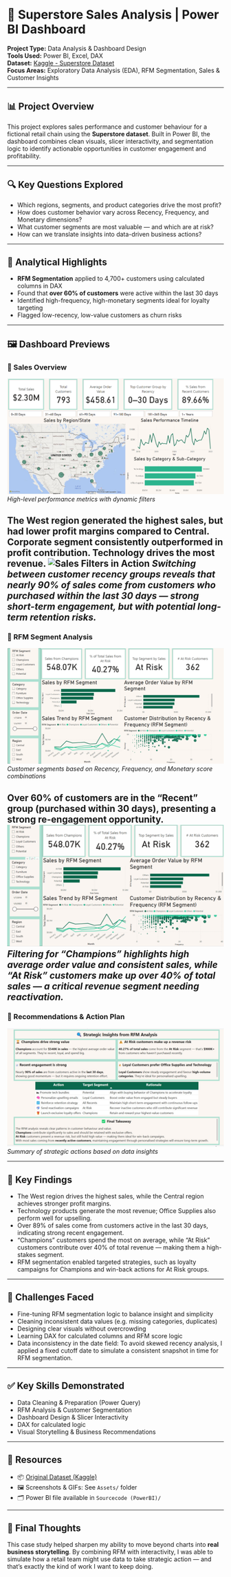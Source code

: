 # 🛒 Superstore Sales Analysis | Power BI Dashboard

**Project Type:** Data Analysis & Dashboard Design  
**Tools Used:** Power BI, Excel, DAX  
**Dataset:** [Kaggle - Superstore Dataset](https://www.kaggle.com/datasets/vivek468/superstore-dataset-final)  
**Focus Areas:** Exploratory Data Analysis (EDA), RFM Segmentation, Sales & Customer Insights

---

## 📊 Project Overview

This project explores sales performance and customer behaviour for a fictional retail chain using the **Superstore dataset**. Built in Power BI, the dashboard combines clean visuals, slicer interactivity, and segmentation logic to identify actionable opportunities in customer engagement and profitability.

---

## 🔍 Key Questions Explored

- Which regions, segments, and product categories drive the most profit?
- How does customer behavior vary across Recency, Frequency, and Monetary dimensions?
- What customer segments are most valuable — and which are at risk?
- How can we translate insights into data-driven business actions?

---

## 🧠 Analytical Highlights

- **RFM Segmentation** applied to 4,700+ customers using calculated columns in DAX
- Found that **over 60% of customers** were active within the last 30 days
- Identified high-frequency, high-monetary segments ideal for loyalty targeting
- Flagged low-recency, low-value customers as churn risks

---

## 🖼️ Dashboard Previews

### 📌 Sales Overview

![Sales Overview](Assets/sales_overview_screenshot.png)  
*High-level performance metrics with dynamic filters*

The West region generated the highest sales, but had lower profit margins compared to Central. Corporate segment consistently outperformed in profit contribution. Technology drives the most revenue.
![Sales Filters in Action](Assets/sales_overview_filters.gif)
*Switching between customer recency groups reveals that nearly 90% of sales come from customers who purchased within the last 30 days — strong short-term engagement, but with potential long-term retention risks.*
---

### 📌 RFM Segment Analysis

![RFM Segment Analysis](Assets/rfm_analysis_screenshot.png)  
*Customer segments based on Recency, Frequency, and Monetary score combinations*

Over 60% of customers are in the “Recent” group (purchased within 30 days), presenting a strong re-engagement opportunity.
![RFM Interaction](Assets/rfm_segment_interaction.gif)
*Filtering for “Champions” highlights high average order value and consistent sales, while “At Risk” customers make up over 40% of total sales — a critical revenue segment needing reactivation.*
---

### 📌 Recommendations & Action Plan

![Recommendations Tab](Assets/recommendations_tab.png)  
*Summary of strategic actions based on data insights*

---
## 📌 Key Findings

- The West region drives the highest sales, while the Central region achieves stronger profit margins.
- Technology products generate the most revenue; Office Supplies also perform well for upselling.
- Over 89% of sales come from customers active in the last 30 days, indicating strong recent engagement.
- “Champions” customers spend the most on average, while “At Risk” customers contribute over 40% of total revenue — making them a high-stakes segment.
- RFM segmentation enabled targeted strategies, such as loyalty campaigns for Champions and win-back actions for At Risk groups.

---
## 🧗 Challenges Faced

- Fine-tuning RFM segmentation logic to balance insight and simplicity
- Cleaning inconsistent data values (e.g. missing categories, duplicates)
- Designing clear visuals without overcrowding
- Learning DAX for calculated columns and RFM score logic
- Data inconsistency in the date field: To avoid skewed recency analysis, I applied a fixed cutoff date to simulate a consistent snapshot in time for RFM segmentation.
---

## ✅ Key Skills Demonstrated

- Data Cleaning & Preparation (Power Query)
- RFM Analysis & Customer Segmentation
- Dashboard Design & Slicer Interactivity
- DAX for calculated logic
- Visual Storytelling & Business Recommendations

---

## 📂 Resources

- 📦 [Original Dataset (Kaggle)](https://www.kaggle.com/datasets/vivek468/superstore-dataset-final)
- 🖼️ Screenshots & GIFs: See `Assets/` folder
- 🗂️ Power BI file available in `Sourcecode (PowerBI)/`

---

## 🎯 Final Thoughts

This case study helped sharpen my ability to move beyond charts into **real business storytelling**. By combining RFM with interactivity, I was able to simulate how a retail team might use data to take strategic action — and that’s exactly the kind of work I want to keep doing.

